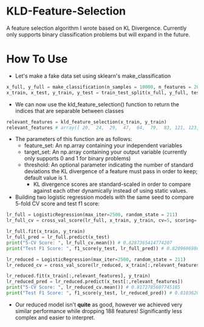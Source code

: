 # KLD-Feature-Selection
A feature selection algorithm I wrote based on KL Divergence. Currently only supports binary classification problems but will expand in the future.

# How To Use
* Let's make a fake data set using sklearn's make_classification
```python
x_full, y_full = make_classification(n_samples = 10000, n_features = 200, n_informative = 16, n_redundant = 8)
x_train, x_test, y_train, y_test = train_test_split(x_full, y_full, test_size = 0.3)
```
* We can now use the kld_feature_selection() function to return the indices that are separable between classes
```python
relevant_features = kld_feature_selection(x_train, y_train) 
relevant_features # array([ 20,  24,  29,  47,  64,  79,  83, 121, 123, 143, 188, 190])
```
* The parameters of this function are as follows:
  * feature_set: An np.array containing your independent variables
  * target_set: An np.array containing your output variable (currently only supports 0 and 1 for binary problems)
  * threshold: An optional parameter indicating the number of standard deviations the KL divergence of a feature must pass in order to keep; default value is 1.
    * KL divergence scores are standard-scaled in order to compare against each other dynamically instead of using static values.
* Building two logistic regression models with the same seed to compare 5-fold CV score and test f1 score:
```python
lr_full = LogisticRegression(max_iter=2500, random_state = 211)
lr_full_cv = cross_val_score(lr_full, x_train, y_train, cv=5, scoring='f1')

lr_full.fit(x_train, y_train)
lr_full_pred = lr_full.predict(x_test)
print("5-CV Score: ", lr_full_cv.mean()) # 0.8287365414774207
print("Test F1 Score: ", f1_score(y_test, lr_full_pred)) # 0.8209606986899562
```

```python
lr_reduced = LogisticRegression(max_iter=2500, random_state = 211)
lr_reduced_cv = cross_val_score(lr_reduced, x_train[:,relevant_features], y_train, cv=5, scoring='f1')

lr_reduced.fit(x_train[:,relevant_features], y_train)
lr_reduced_pred = lr_reduced.predict(x_test[:,relevant_features])
print("5-CV Score: ", lr_reduced_cv.mean()) # 0.8172785607745185
print("Test F1 Score: ", f1_score(y_test, lr_reduced_pred)) # 0.8103620059780804
```
* Our reduced model isn't **quite** as good, however we achieved very similar performance while dropping 188 features! Significantly less complex and easier to interpret.

